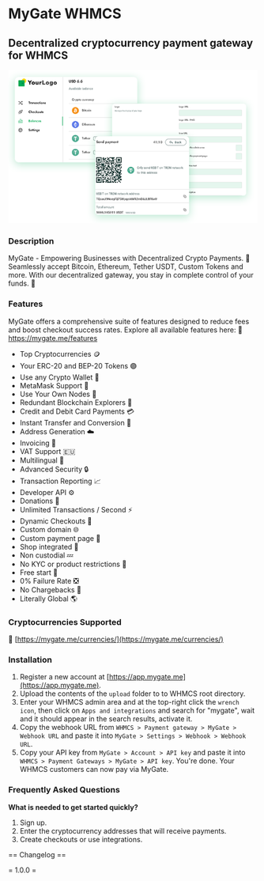 # MyGate WHMCS
## Decentralized cryptocurrency payment gateway for WHMCS

<picture>
 <source media="(prefers-color-scheme: dark)" srcset="/upload/modules/gateways/mygate/features.png">
 <source media="(prefers-color-scheme: light)" srcset="/upload/modules/gateways/mygate/features.png">
 <img alt="MyGate Admin" src="/upload/modules/gateways/mygate/features.png">
</picture>

### Description 

MyGate - Empowering Businesses with Decentralized Crypto Payments. 💱
Seamlessly accept Bitcoin, Ethereum, Tether USDT, Custom Tokens and more. With our decentralized gateway, you stay in complete control of your funds. 💯

### Features

MyGate offers a comprehensive suite of features designed to reduce fees and boost checkout success rates. Explore all available features here:  🔗 https://mygate.me/features

- Top Cryptocurrencies 🪙
- Your ERC-20 and BEP-20 Tokens 🟣
- Use any Crypto Wallet 👛
- MetaMask Support 🦊
- Use Your Own Nodes 🔌
- Redundant Blockchain Explorers 🚧
- Credit and Debit Card Payments 💳
- Instant Transfer and Conversion 💱
- Address Generation ☁️
- Invoicing 🧾
- VAT Support 🇪🇺
- Multilingual 🎌
- Advanced Security 🔒
- Transaction Reporting 📈
- Developer API ⚙️
- Donations 🎁
- Unlimited Transactions / Second ⚡
- Dynamic Checkouts 🍱
- Custom domain 🌐
- Custom payment page 📑
- Shop integrated 🏪
- Non custodial 💤 
- No KYC or product restrictions 🪪
- Free start 🤑
- 0% Failure Rate ❎
- No Chargebacks 🧲
- Literally Global 🌎

### Cryptocurrencies Supported

🔗 [https://mygate.me/currencies/](https://mygate.me/currencies/)

### Installation

1. Register a new account at [https://app.mygate.me](https://app.mygate.me).
2. Upload the contents of the `upload` folder to to WHMCS root directory.
3. Enter your WHMCS admin area and at the top-right click the `wrench icon`, then click on `Apps and integrations` and search for "mygate", wait and it should appear in the search results, activate it.
4. Copy the webhook URL from `WHMCS > Payment gateway > MyGate > Webhook URL` and paste it into `MyGate > Settings > Webhook > Webhook URL`.
5. Copy your API key from `MyGate > Account > API key` and paste it into `WHMCS > Payment Gateways > MyGate > API key`.
You're done. Your WHMCS customers can now pay via MyGate.

### Frequently Asked Questions

**What is needed to get started quickly?**
1. Sign up.
2. Enter the cryptocurrency addresses that will receive payments.
3. Create checkouts or use integrations.

== Changelog ==

= 1.0.0 =